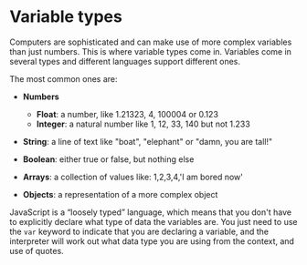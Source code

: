 # Variable types

Computers are sophisticated and can make use of more complex variables than just numbers. This is where variable types come in. Variables come in several types and different languages support different ones.

The most common ones are:

* **Numbers**
    * **Float**: a number, like 1.21323, 4, 100004 or 0.123
    * **Integer**: a natural number like 1, 12, 33, 140 but not 1.233

* **String**: a line of text like "boat", "elephant" or "damn, you are tall!"

* **Boolean**: either true or false, but nothing else

* **Arrays**: a collection of values like: 1,2,3,4,'I am bored now'

* **Objects**: a representation of a more complex object

JavaScript is a “loosely typed” language, which means that you don't have to explicitly declare what type of data the variables are. You just need to use the ```var``` keyword to indicate that you are declaring a variable, and the interpreter will work out what data type you are using from the context, and use of quotes.
